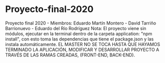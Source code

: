 # Proyecto-final-2020
Proyecto final 2020 - Miembros: Eduardo Martín Montero - David Tarriño Barrionuevo - Eduardo del Río Rodríguez
Nota: El proyecto viene sin módulos, ejecutar en la terminal dentro de la carpeta application: "npm install", con esto toma las dependencias que tiene el package.json y las instala automáticamente.
EL MASTER NO SE TOCA HASTA QUE HAYAMOS TERMINADO LA APLICACIÓN, MODIFICAR Y DESARROLLAR PROYECTO A TRAVÉS DE LAS RAMAS CREADAS, (FRONT-END, BACK-END).
